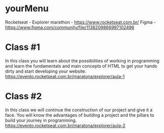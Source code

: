 # yourMenu

Rocketseat - Explorer marathon - https://www.rocketseat.com.br/
Figma - https://www.figma.com/community/file/1138209866997102496



# Class #1

In this class you will learn about the possibilities of working in programming and learn the fundamentals and main concepts of HTML to get your hands dirty and start developing your website.
https://evento.rocketseat.com.br/maratona/explorer/aula-1


# Class #2


In this class we will continue the construction of our project and give it a face. You will know the advantages of building a project and the pillars to build your journey in programming.
https://evento.rocketseat.com.br/maratona/explorer/aula-2
